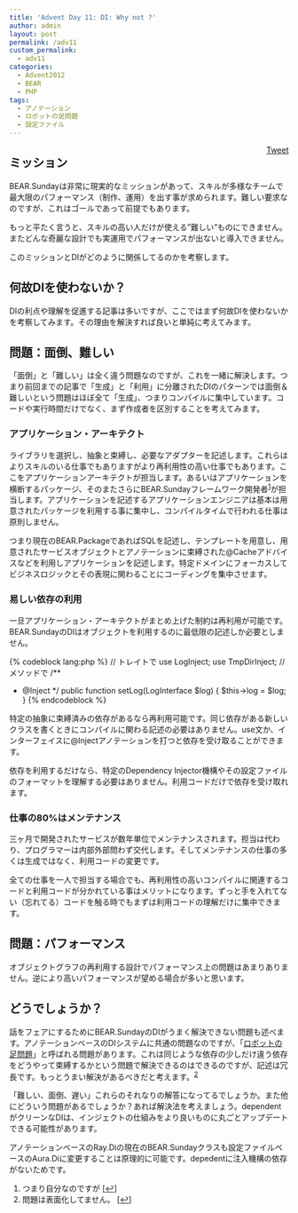 ```yaml
---
title: 'Advent Day 11: DI: Why not ?'
author: admin
layout: post
permalink: /adv11
custom_permalink:
  - adv11
categories:
  - Advent2012
  - BEAR
  - PHP
tags:
  - アノテーション
  - ロボットの足問題
  - 設定ファイル
---
```

<div style="float: right; margin-left: 10px;">
  <a href="https://twitter.com/share" class="twitter-share-button" data-count="vertical" data-url="/blog/adv11">Tweet</a>
</div>

## ミッション

BEAR.Sundayは非常に現実的なミッションがあって、スキルが多様なチームで最大限のパフォーマンス（制作、運用）を出す事が求められます。難しい要求なのですが、これはゴールであって前提でもあります。

もっと平たく言うと、スキルの高い人だけが使える”難しい”ものにできません。  
またどんな奇麗な設計でも実運用でパフォーマンスが出ないと導入できません。

このミッションとDIがどのように関係してるのかを考察します。

## 何故DIを使わないか？

DIの利点や理解を促進する記事は多いですが、ここではまず何故DIを使わないかを考察してみます。その理由を解決すれば良いと単純に考えてみます。

## 問題：面倒、難しい

「面倒」と「難しい」は全く違う問題なのですが、これを一緒に解決します。つまり前回までの記事で「生成」と「利用」に分離されたDIのパターンでは面倒＆難しいという問題はほぼ全て「生成」、つまりコンパイルに集中しています。コードや実行時間だけでなく、まず作成者を区別することを考えてみます。

### アプリケーション・アーキテクト

ライブラリを選択し、抽象と束縛し、必要なアダプターを記述します。これらはよりスキルのいる仕事でもありますがより再利用性の高い仕事でもあります。ここをアプリケーションアーキテクトが担当します。あるいはアプリケーションを横断するパッケージ、そのまたさらにBEAR.Sundayフレームワーク開発者<sup><a href="#footnote_0_1465" id="identifier_0_1465" class="footnote-link footnote-identifier-link" title="つまり自分なのですが">1</a></sup>が担当します。アプリケーションを記述するアプリケーションエンジニアは基本は用意されたパッケージを利用する事に集中し、コンパイルタイムで行われる仕事は原則しません。

つまり現在のBEAR.PackageであればSQLを記述し、テンプレートを用意し、用意されたサービスオブジェクトとアノテーションに束縛された@Cacheアドバイスなどを利用しアプリケーションを記述します。特定ドメインにフォーカスしてビジネスロジックとその表現に関わることにコーディングを集中させます。

### 易しい依存の利用

一旦アプリケーション・アーキテクトがまとめ上げた制約は再利用が可能です。BEAR.SundayのDIはオブジェクトを利用するのに最低限の記述しか必要としません。

{% codeblock lang:php %}
// トレイトで
use LogInject;
use TmpDirInject;
// メソッドで
/**
 * @Inject
 */
public function setLog(LogInterface $log)
{
    $this->log = $log;
}
{% endcodeblock %}

特定の抽象に束縛済みの依存があるなら再利用可能です。同じ依存がある新しいクラスを書くときにコンパイルに関わる記述の必要はありません。use文か、インターフェイスに@Injectアノテーションを打つと依存を受け取ることができます。

依存を利用するだけなら、特定のDependency Injector機構やその設定ファイルのフォーマットを理解する必要はありません。利用コードだけで依存を受け取れます。

### 仕事の80%はメンテナンス

三ヶ月で開発されたサービスが数年単位でメンテナンスされます。担当は代わり、プログラマーは内部外部問わず交代します。そしてメンテナンスの仕事の多くは生成ではなく、利用コードの変更です。

全ての仕事を一人で担当する場合でも、再利用性の高いコンパイルに関連するコードと利用コードが分かれている事はメリットになります。ずっと手を入れてない（忘れてる）コードを触る時でもまずは利用コードの理解だけに集中できます。

## 問題：パフォーマンス

オブジェクトグラフの再利用する設計でパフォーマンス上の問題はあまりありません。逆により高いパフォーマンスが望める場合が多いと思います。

## どうでしょうか？

話をフェアにするためにBEAR.SundayのDIがうまく解決できない問題も述べます。アノテーションベースのDIシステムに共通の問題なのですが、「[ロボットの足問題][1]」と呼ばれる問題があります。これは同じような依存の少しだけ違う依存をどうやって束縛するかという問題で解決できるのはできるのですが、記述は冗長です。もっとうまい解決があるべきだと考えます。<sup><a href="#footnote_1_1465" id="identifier_1_1465" class="footnote-link footnote-identifier-link" title="問題は表面化してません。">2</a></sup>

「難しい、面倒、遅い」これらのそれなりの解答になってるでしょうか。また他にどういう問題があるでしょうか？あれば解決法を考えましょう。dependentがクリーンなDIは、インジェクトの仕組みをより良いものに丸ごとアップデートできる可能性があります。

アノテーションベースのRay.Diの現在のBEAR.Sundayクラスも設定ファイルベースのAura.Diに変更することは原理的に可能です。depedentに注入機構の依存がないためです。

<ol class="footnotes">
  <li id="footnote_0_1465" class="footnote">
    つまり自分なのですが [<a href="#identifier_0_1465" class="footnote-link footnote-back-link">&#8617;</a>]
  </li>
  <li id="footnote_1_1465" class="footnote">
    問題は表面化してません。 [<a href="#identifier_1_1465" class="footnote-link footnote-back-link">&#8617;</a>]
  </li>
</ol>

 [1]: http://code.google.com/p/google-guice/wiki/FrequentlyAskedQuestions